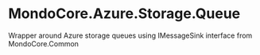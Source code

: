 # MondoCore.Azure.Storage.Queue
Wrapper around Azure storage queues using IMessageSink interface from MondoCore.Common
